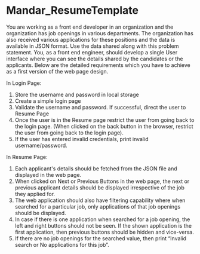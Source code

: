 # Mandar_ResumeTemplate
 

You are working as a front end developer in an organization and the organization has job
openings in various departments. The organization has also received various applications for
these positions and the data is available in JSON format. Use the data shared along with this
problem statement. You, as a front end engineer, should develop a single User interface where
you can see the details shared by the candidates or the applicants. Below are the detailed
requirements which you have to achieve as a first version of the web page design.

In Login Page:
1. Store the username and password in local storage
2. Create a simple login page
3. Validate the username and password. If successful, direct the user to Resume Page
4. Once the user is in the Resume page restrict the user from going back to the login page.
(When clicked on the back button in the browser, restrict the user from going back to the
login page).
5. If the user has entered invalid credentials, print invalid username/password.


In Resume Page:
1. Each applicant's details should be fetched from the JSON file and displayed in the web
page.
2. When clicked on Next or Previous Buttons in the web page, the next or previous
applicant details should be displayed irrespective of the job they applied for.
3. The web application should also have filtering capability where when searched for a
particular job, only applications of that job openings should be displayed.
4. In case if there is one application when searched for a job opening, the left and right
buttons should not be seen. If the shown application is the first application, then previous
buttons should be hidden and vice-versa.
5. If there are no job openings for the searched value, then print “Invalid search or No
applications for this job”.
